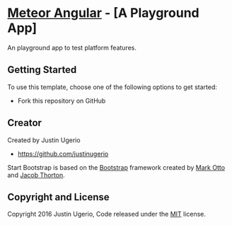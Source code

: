 # [Meteor Angular](http://www.angular-meteor.com) - [A Playground App]

An playground app to test platform features.

## Getting Started

To use this template, choose one of the following options to get started:

* Fork this repository on GitHub

## Creator

Created by Justin Ugerio

* https://github.com/justinugerio

Start Bootstrap is based on the [Bootstrap](http://getbootstrap.com/) framework created by [Mark Otto](https://twitter.com/mdo) and [Jacob Thorton](https://twitter.com/fat).

## Copyright and License

Copyright 2016 Justin Ugerio, Code released under the [MIT](https://opensource.org/licenses/MIT) license.
